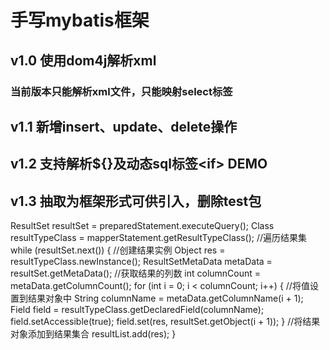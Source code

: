 # 手写mybatis框架
## v1.0 使用dom4j解析xml
###     当前版本只能解析xml文件，只能映射select标签

## v1.1 新增insert、update、delete操作

## v1.2 支持解析${}及动态sql标签\<if> DEMO

## v1.3 抽取为框架形式可供引入，删除test包

ResultSet resultSet = preparedStatement.executeQuery();
            Class resultTypeClass = mapperStatement.getResultTypeClass();
            //遍历结果集
            while (resultSet.next()) {
                //创建结果实例
                Object res = resultTypeClass.newInstance();
                ResultSetMetaData metaData = resultSet.getMetaData();
                //获取结果的列数
                int columnCount = metaData.getColumnCount();
                for (int i = 0; i < columnCount; i++) {
                    //将值设置到结果对象中
                    String columnName = metaData.getColumnName(i + 1);
                    Field field = resultTypeClass.getDeclaredField(columnName);
                    field.setAccessible(true);
                    field.set(res, resultSet.getObject(i + 1));
                }
                //将结果对象添加到结果集合
                resultList.add(res);
            }